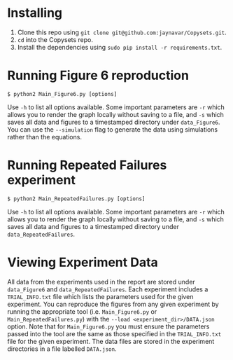 # Installing
1. Clone this repo using `git clone git@github.com:jaynavar/Copysets.git`.
1. `cd` into the Copysets repo.
1. Install the dependencies using `sudo pip install -r requirements.txt`.

# Running Figure 6 reproduction

`$ python2 Main_Figure6.py [options]`

Use `-h` to list all options available. Some important parameters are `-r` which allows you to render the graph locally without saving to a file, and `-s` which saves all data and figures to a timestamped directory under `data_Figure6`. You can use the `--simulation` flag to generate the data using simulations rather than the equations.

# Running Repeated Failures experiment

`$ python2 Main_RepeatedFailures.py [options]`

Use `-h` to list all options available. Some important parameters are `-r` which allows you to render the graph locally without saving to a file, and `-s` which saves all data and figures to a timestamped directory under `data_RepeatedFailures`.

# Viewing Experiment Data

All data from the experiments used in the report are stored under `data_Figure6` and `data_RepeatedFailures`. Each experiment includes a `TRIAL_INFO.txt` file which lists the parameters used for the given experiment. You can reproduce the figures from any given experiment by running the appropriate tool (i.e. `Main_Figure6.py` or `Main_RepeatedFailures.py`) with the `--load <experiment_dir>/DATA.json` option. Note that for `Main_Figure6.py` you must ensure the parameters passed into the tool are the same as those specified in the `TRIAL_INFO.txt` file for the given experiment. The data files are stored in the experiment directories in a file labelled `DATA.json`.
